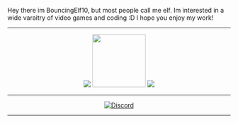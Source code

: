 Hey there im BouncingElf10, but most people call me elf. Im interested in a wide varaitry of video games and coding :D I hope you enjoy my work!

---

<div align="center">
  <img src="https://github-readme-stats.vercel.app/api?username=BouncingElf10&show_icons=true&theme=radical&hide_rank=true" />
  <img src="https://placehold.co/69x1/transparent/transparent" width="120" />
  <img src="https://github-readme-stats.vercel.app/api/top-langs/?username=BouncingElf10&layout=compact&theme=radical" />
</div>


---
<div align="center">
  
[![Discord](https://img.shields.io/badge/Discord-BouncingElf10-5865F2?style=for-the-badge&logo=discord&logoColor=white)](https://discordapp.com/users/700684442368213062)

</div>


---
